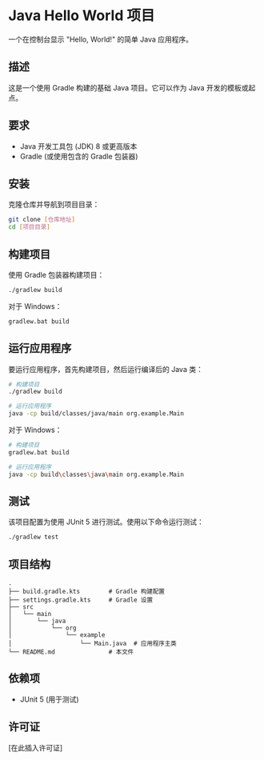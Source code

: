 # Java Hello World 项目

一个在控制台显示 "Hello, World!" 的简单 Java 应用程序。

## 描述

这是一个使用 Gradle 构建的基础 Java 项目。它可以作为 Java 开发的模板或起点。

## 要求

- Java 开发工具包 (JDK) 8 或更高版本
- Gradle (或使用包含的 Gradle 包装器)

## 安装

克隆仓库并导航到项目目录：

```bash
git clone [仓库地址]
cd [项目目录]
```

## 构建项目

使用 Gradle 包装器构建项目：

```bash
./gradlew build
```

对于 Windows：

```bash
gradlew.bat build
```

## 运行应用程序

要运行应用程序，首先构建项目，然后运行编译后的 Java 类：

```bash
# 构建项目
./gradlew build

# 运行应用程序
java -cp build/classes/java/main org.example.Main
```

对于 Windows：
```bash
# 构建项目
gradlew.bat build

# 运行应用程序
java -cp build\classes\java\main org.example.Main
```

## 测试

该项目配置为使用 JUnit 5 进行测试。使用以下命令运行测试：

```bash
./gradlew test
```

## 项目结构

```
.
├── build.gradle.kts        # Gradle 构建配置
├── settings.gradle.kts     # Gradle 设置
├── src
│   └── main
│       └── java
│           └── org
│               └── example
│                   └── Main.java  # 应用程序主类
└── README.md               # 本文件
```

## 依赖项

- JUnit 5 (用于测试)

## 许可证

[在此插入许可证]
